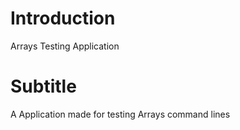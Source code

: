 # Introduction
Arrays Testing Application

# Subtitle
A Application made for testing Arrays command lines
